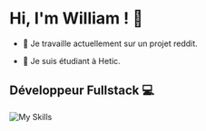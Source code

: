 # Hi, I'm William ! 👋

- 🔭 Je travaille actuellement sur un projet reddit.

- 🌱 Je suis étudiant à Hetic.

## Développeur Fullstack 💻

![My Skills](https://skillicons.dev/icons?i=js,nodejs,express,python,react,php,vite,tailwind,css,html,mongodb,mysql,,,,,,git,figma,blender,github,discord,vscode,unity)




